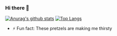 ### Hi there 👋

[![Anurag's github stats](https://github-readme-stats.vercel.app/api?username=sebrock&theme=great-gatsby&show_icons=true)](https://github.com/anuraghazra/github-readme-stats)
[![Top Langs](https://github-readme-stats.vercel.app/api/top-langs/?username=sebrock&layout=compact&theme=great-gatsby)](https://github.com/anuraghazra/github-readme-stats)

- ⚡ Fun fact: These pretzels are making me thirsty

<!--
**sebrock/sebrock** is a ✨ _special_ ✨ repository because its `README.md` (this file) appears on your GitHub profile.

Here are some ideas to get you started:

- 🔭 I’m currently working on ...
- 🌱 I’m currently learning ...
- 👯 I’m looking to collaborate on ...
- 🤔 I’m looking for help with ...
- 💬 Ask me about ...
- 📫 How to reach me: ...
- 😄 Pronouns: ...
- ⚡ Fun fact: ...
-->
